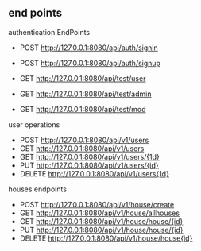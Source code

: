 ## end points 


authentication EndPoints

- POST http://127.0.0.1:8080/api/auth/signin
- POST http://127.0.0.1:8080/api/auth/signup

- GET  http://127.0.0.1:8080/api/test/user
- GET  http://127.0.0.1:8080/api/test/admin
- GET  http://127.0.0.1:8080/api/test/mod

user operations
- POST  http://127.0.0.1:8080/api/v1/users
- GET  http://127.0.0.1:8080/api/v1/users
- GET  http://127.0.0.1:8080/api/v1/users/{1d}
- PUT  http://127.0.0.1:8080/api/v1/users/{id}
- DELETE http://127.0.0.1:8080/api/v1/users{1d}

houses endpoints
- POST  http://127.0.0.1:8080/api/v1/house/create
- GET  http://127.0.0.1:8080/api/v1/house/allhouses
- GET  http://127.0.0.1:8080/api/v1/house/house/{id}
- PUT  http://127.0.0.1:8080/api/v1/house/house/{id}
- DELETE http://127.0.0.1:8080/api/v1/house/house{id}

